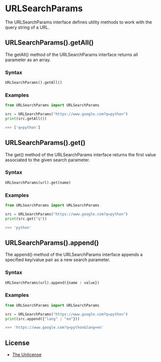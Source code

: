 # URLSearchParams
The URLSearchParams interface defines utility methods to work with the query string of a URL.

## URLSearchParams().getAll()
The getAll() method of the URLSearchParams interface returns all parameter as an array. 

### Syntax

```py
URLSearchParams().getAll()
```

### Examples

```py
from URLSearchParams import URLSearchParams

src = URLSearchParams("https://www.google.com?q=python")
print(src.getAll())

>>> ['q=python']
```

## URLSearchParams().get()
The get() method of the URLSearchParams interface returns the first value associated to the given search parameter. 

### Syntax
```py
URLSearchParams(url).get(name)
```

### Examples

```py
from URLSearchParams import URLSearchParams

src = URLSearchParams("https://www.google.com?q=python")
print(src.get("q"))

>>> 'python'
```

## URLSearchParams().append()
The append() method of the URLSearchParams interface appends a specified key/value pair as a new search parameter.

### Syntax
```py
URLSearchParams(url).append({name : value})
```

### Examples

```py
from URLSearchParams import URLSearchParams

src = URLSearchParams("https://www.google.com?q=python")
print(src.append({"lang" : "en"}))

>>> 'https://www.google.com?q=python&lang=en'
```

## License
- [The Unlicense](https://unlicense.org/)